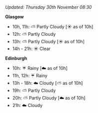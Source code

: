 *Updated: Thursday 30th November 08:30*

**Glasgow**

* 10h, 11h: :partly_sunny: Partly Cloudy [:sunny: as of 10h]
* 12h: :partly_sunny: Partly Cloudy
* 13h: :partly_sunny: Partly Cloudy [:sunny: as of 10h]
* 14h - 21h: :sunny: Clear

**Edinburgh**

* 10h: :umbrella: Rainy [:cloud: as of 10h]
* 11h, 12h: :umbrella: Rainy
* 13h - 18h: :cloud: Cloudy [:partly_sunny: as of 10h]
* 19h: :partly_sunny: Partly Cloudy
* 20h: :partly_sunny: Partly Cloudy [:cloud: as of 10h]
* 21h: :cloud: Cloudy

